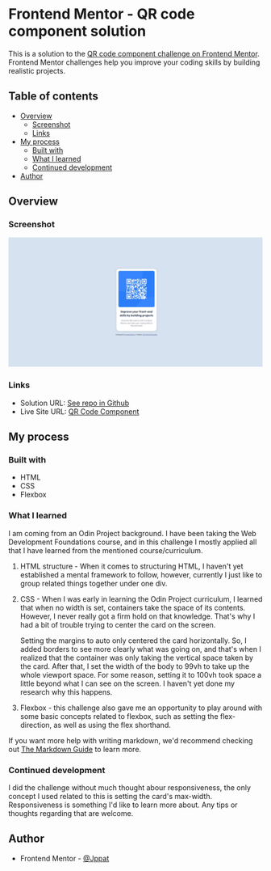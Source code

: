 # Frontend Mentor - QR code component solution

This is a solution to the [QR code component challenge on Frontend Mentor](https://www.frontendmentor.io/challenges/qr-code-component-iux_sIO_H). Frontend Mentor challenges help you improve your coding skills by building realistic projects. 

## Table of contents

- [Overview](#overview)
  - [Screenshot](#screenshot)
  - [Links](#links)
- [My process](#my-process)
  - [Built with](#built-with)
  - [What I learned](#what-i-learned)
  - [Continued development](#continued-development)
- [Author](#author)

## Overview

### Screenshot

![](./images/qr-code-component-jppat.jpeg)

### Links

- Solution URL: [See repo in Github](https://github.com/Jppat/frontend_mentor/tree/main/qr-code-component-main)
- Live Site URL: [QR Code Component](https://jppat.github.io/frontend_mentor/qr-code-component-main/index.html)

## My process

### Built with

- HTML
- CSS
- Flexbox

### What I learned

I am coming from an Odin Project background. I have been taking the Web Development Foundations course, and in this challenge I mostly applied
all that I have learned from the mentioned course/curriculum.

1. HTML structure - When it comes to structuring HTML, I haven't yet established a mental framework to follow, however, currently I just like to group 
related things together under one div.

2. CSS - When I was early in learning the Odin Project curriculum, I learned that when no width is set, containers take the space of its contents. However,
I never really got a firm hold on that knowledge. That's why I had a bit of trouble trying to center the card on the screen. 

    Setting the margins to auto only centered the card horizontally. So, I added borders to see more clearly what was going on, and that's when I realized that the container was only taking the vertical space taken by the card. After that, I set the width of the body to 99vh to take up the whole viewport space. For some reason, setting it to 100vh took space a little beyond what I can see on the screen. I haven't yet done my research why this happens.

3. Flexbox - this challenge also gave me an opportunity to play around with some basic concepts related to flexbox, such as setting the flex-direction, as well as using the flex shorthand.

If you want more help with writing markdown, we'd recommend checking out [The Markdown Guide](https://www.markdownguide.org/) to learn more.

### Continued development

I did the challenge without much thought abour responsiveness, the only concept I used related to this is setting the card's max-width. Responsiveness is something I'd like to learn more about. Any tips or thoughts regarding that are welcome.

## Author

- Frontend Mentor - [@Jppat](https://www.frontendmentor.io/profile/Jppat)